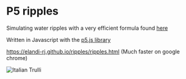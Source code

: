 # P5 ripples
Simulating water ripples with a very efficient formula found <a href="https://web.archive.org/web/20160418004149/http://freespace.virgin.net/hugo.elias/graphics/x_water.htm"> here </a>
<p>Written in Javascript with the <a href="https://p5js.org/">p5.js library</a></p>

https://elandi-rj.github.io/ripples/ripples.html (Much faster on google chrome)

<img src="http://puu.sh/Fdgj5/45140f7e30.jpg" alt="Italian Trulli">
